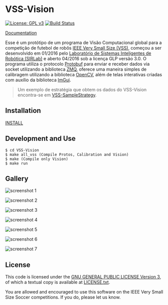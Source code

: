 VSS-Vision 
==========
[![License: GPL v3](https://img.shields.io/badge/License-GPL%20v3-blue.svg)][gpl3]
[![Build Status](https://travis-ci.org/SIRLab/VSS-Vision.svg?branch=master)][travis]

[Documentation][documentation]

Esse é um protótipo de um programa de Visão Computacional global para a competição de futebol de robôs [IEEE Very Small Size (VSS)][vss], começou a ser desenvolvido em 01/2016 pelo [Laboratório de Sistemas Inteligentes de Robótica (SIRLab)][sirface] e aberto 04/2016 sob a licença GLP versão 3.0. O programa utiliza o protocolo [Protobuf][protobuf] para enviar e receber dados via socket utilizando a biblioteca [ZMQ][zmq], oferece uma maneira simples de calibragem utilizando a biblioteca [OpenCV][opencv], além de telas interativas criadas com auxílio da biblioteca [ImGui][imgui].

> Um exemplo de estratégia que obtem os dados do VSS-Vision encontra-se em [VSS-SampleStrategy][samplestrategy].


Installation
------------
[INSTALL][install]


Development and Use
-------------------
```
$ cd VSS-Vision
$ make all_vss (Compile Protos, Calibration and Vision)
$ make (Compile only Vision)
$ make run
```


Gallery
-------
![screenshot 1](https://raw.githubusercontent.com/SIRLab/VSS-Vision/legacy/src/vision/Others/Images/top.png)

![screenshot 2](https://raw.githubusercontent.com/SIRLab/VSS-Vision/legacy/src/vision/Others/Images/calibration.png)

![screenshot 3](https://raw.githubusercontent.com/SIRLab/VSS-Vision/legacy/src/vision/Others/Images/rotation.png)

![screenshot 4](https://raw.githubusercontent.com/SIRLab/VSS-Vision/legacy/src/vision/Others/Images/corte.png)

![screenshot 5](https://raw.githubusercontent.com/SIRLab/VSS-Vision/legacy/src/vision/Others/Images/status.png)

![screenshot 6](https://raw.githubusercontent.com/SIRLab/VSS-Vision/legacy/src/vision/Others/Images/warnings.png)

![screenshot 7](https://raw.githubusercontent.com/SIRLab/VSS-Vision/legacy/src/vision/Others/Images/team.png)



License
-------

This code is licensed under the [GNU GENERAL PUBLIC LICENSE Version 3][gpl3], of which a textual copy is available at [LICENSE.txt](LICENSE.txt).

You are allowed and encouraged to use this software on the IEEE Very Small Size Soccer competitions.  If you do, please let us know.

[gpl3]: http://www.gnu.org/licenses/gpl-3.0/
[sirface]: https://www.facebook.com/sirlab.faeterj/
[siryou]: https://www.youtube.com/channel/UCLXQhza5oA2EJYsYDbr41ZQ
[sirlink]: https://www.linkedin.com/company/sir-lab
[vss]: http://www.cbrobotica.org/
[protobuf]: https://developers.google.com/protocol-buffers/
[zmq]: http://zeromq.org/
[opencv]: http://opencv.org/
[glfw]: http://www.glfw.org/
[imgui]: https://github.com/ocornut/imgui/
[travis]: https://travis-ci.org/SIRLab/VSS-Vision
[samplestrategy]: https://github.com/SIRLab/VSS-SampleStrategy
[install]: https://github.com/SIRLab/VSS-Vision/blob/legacy/INSTALL.md
[documentation]: http://sirlab.github.io/assets/docs/doc_vision/html/index.html





